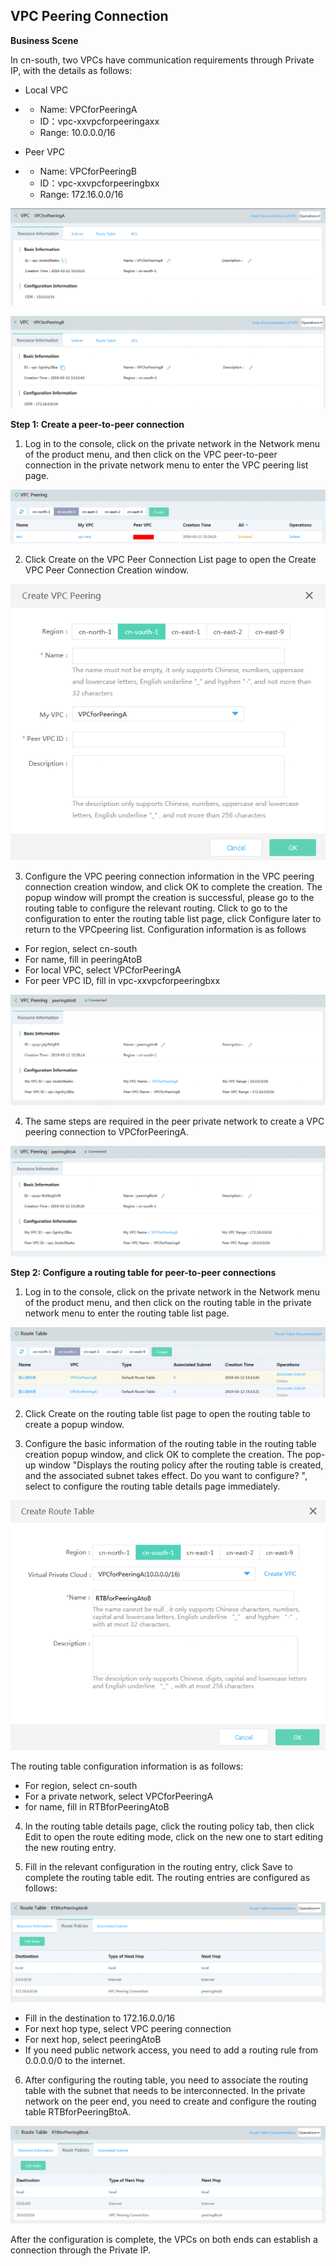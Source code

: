 ## **VPC Peering Connection**

**Business Scene**

In cn-south, two VPCs have communication requirements through Private IP, with the details as follows:

- Local VPC

- - Name: VPCforPeeringA
  - ID：vpc-xxvpcforpeeringaxx
  - Range: 10.0.0.0/16

- Peer VPC

- - Name: VPCforPeeringB
  - ID：vpc-xxvpcforpeeringbxx
  - Range: 172.16.0.0/16

![](/image/Networking/Virtual-Private-Cloud/Getting-Started/VPC-Peering/Step1-1.png)

![](/image/Networking/Virtual-Private-Cloud/Getting-Started/VPC-Peering/Step1-2.png)



**Step 1: Create a peer-to-peer connection**

1) Log in to the console, click on the private network in the Network menu of the product menu, and then click on the VPC peer-to-peer connection in the private network menu to enter the VPC peering list page.

![](/image/Networking/Virtual-Private-Cloud/Getting-Started/VPC-Peering/Step1-3.png)



2) Click Create on the VPC Peer Connection List page to open the Create VPC Peer Connection Creation window.

![](/image/Networking/Virtual-Private-Cloud/Getting-Started/VPC-Peering/Step1-4.png)



3) Configure the VPC peering connection information in the VPC peering connection creation window, and click OK to complete the creation. The popup window will prompt the creation is successful, please go to the routing table to configure the relevant routing. Click to go to the configuration to enter the routing table list page, click Configure later to return to the VPCpeering list. Configuration information is as follows

- For region, select cn-south
- For name, fill in peeringAtoB
- For local VPC, select VPCforPeeringA
- For peer VPC ID, fill in vpc-xxvpcforpeeringbxx

![](/image/Networking/Virtual-Private-Cloud/Getting-Started/VPC-Peering/Step1-5.png)



4) The same steps are required in the peer private network to create a VPC peering connection to VPCforPeeringA.

![](/image/Networking/Virtual-Private-Cloud/Getting-Started/VPC-Peering/Step1-6.png)



**Step 2: Configure a routing table for peer-to-peer connections**

1) Log in to the console, click on the private network in the Network menu of the product menu, and then click on the routing table in the private network menu to enter the routing table list page.

![](/image/Networking/Virtual-Private-Cloud/Getting-Started/VPC-Peering/Step2-1.png) 



2) Click Create on the routing table list page to open the routing table to create a popup window.

3) Configure the basic information of the routing table in the routing table creation popup window, and click OK to complete the creation. The pop-up window "Displays the routing policy after the routing table is created, and the associated subnet takes effect. Do you want to configure? ", select to configure the routing table details page immediately.

![](/image/Networking/Virtual-Private-Cloud/Getting-Started/VPC-Peering/Step2-2.png) 



The routing table configuration information is as follows:

- For region, select cn-south
- For a private network, select VPCforPeeringA
- for name, fill in RTBforPeeringAtoB

4) In the routing table details page, click the routing policy tab, then click Edit to open the route editing mode, click on the new one to start editing the new routing entry.

5) Fill in the relevant configuration in the routing entry, click Save to complete the routing table edit. The routing entries are configured as follows:

![](/image/Networking/Virtual-Private-Cloud/Getting-Started/VPC-Peering/Step2-3.png) 



- Fill in the destination to 172.16.0.0/16
- For next hop type, select VPC peering connection
- For next hop, select peeringAtoB
- If you need public network access, you need to add a routing rule from 0.0.0.0/0 to the internet.

6) After configuring the routing table, you need to associate the routing table with the subnet that needs to be interconnected. In the private network on the peer end, you need to create and configure the routing table RTBforPeeringBtoA.

![](/image/Networking/Virtual-Private-Cloud/Getting-Started/VPC-Peering/Step2-4.png) 



After the configuration is complete, the VPCs on both ends can establish a connection through the Private IP.